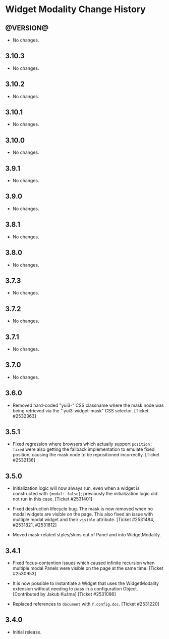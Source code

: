 Widget Modality Change History
==============================

@VERSION@
------

* No changes.

3.10.3
------

* No changes.

3.10.2
------

* No changes.

3.10.1
------

* No changes.

3.10.0
------

* No changes.

3.9.1
-----

* No changes.

3.9.0
-----

* No changes.

3.8.1
-----

* No changes.

3.8.0
-----

  * No changes.
  
3.7.3
-----

  * No changes.

3.7.2
-----

  * No changes.

3.7.1
-----

  * No changes.

3.7.0
-----

  * No changes.

3.6.0
-----

  * Removed hard-coded "yui3-" CSS classname where the mask node was being
    retrieved via the ".yui3-widget-mask" CSS selector. [Ticket #2532363]

3.5.1
-----

  * Fixed regression where browsers which actually support `position: fixed`
    were also getting the fallback implementation to emulate fixed position,
    causing the mask node to be repositioned incorrectly. [Ticket #2532136]

3.5.0
-----

  * Initialization logic will now always run, even when a widget is constructed
    with `{modal: false}`; previously the initialization logic did not run in
    this case. [Ticket #2531401]

  * Fixed destruction lifecycle bug. The mask is now removed when no modal
    widgets are visible on the page. This also fixed an issue with multiple
    modal widget and their `visible` attribute.
    [Ticket #2531484, #2531821, #2531812]

  * Moved mask-related styles/skins out of Panel and into WidgetModality.

3.4.1
-----

  * Fixed focus-contention issues which caused infinite recursion when multiple
    modal Panels were visible on the page at the same time. [Ticket #2530953]

  * It is now possible to instantiate a Widget that uses the WidgetModality
    extension without needing to pass in a configuration Object.
    [Contributed by Jakub Kuźma] [Ticket #2531086]

  * Replaced references to `document` with `Y.config.doc`. [Ticket #2531220]

3.4.0
-----

  * Initial release.
